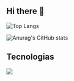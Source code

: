## Hi there 👋

![Top Langs](https://github-readme-stats.vercel.app/api/top-langs/?username=mathensley&layout=compact)

![Anurag's GitHub stats](https://github-readme-stats.vercel.app/api?username=mathensley&count_private=true&show_icons=true&theme=dracula)

## Tecnologias

<img src="https://img.shields.io/badge/IntelliJ_IDEA-000000.svg?style=for-the-badge&logo=intellij-idea&logoColor=white"></a>
